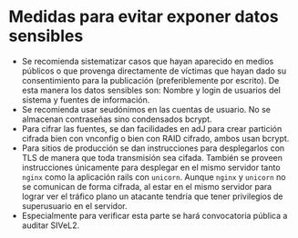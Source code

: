 # Medidas para evitar exponer datos sensibles

* Se recomienda sistematizar casos que hayan aparecido en medios 
  públicos o que provenga directamente de víctimas que hayan dado 
  su consentimiento para la publicación (preferiblemente por escrito). 
  De esta manera los datos sensibles son: Nombre y login de usuarios 
  del sistema y fuentes de información. 
* Se recomienda usar seudónimos en las cuentas de usuario.  No se almacenan 
  contraseñas sino condensados bcrypt.  
* Para cifrar las fuentes, se dan facilidades en adJ para crear partición 
  cifrada bien con vnconfig o bien con RAID cifrado, ambos usan bcrypt. 
* Para sitios de producción se dan instrucciones para desplegarlos con TLS 
  de manera que toda transmisión sea cifada.  También se proveen instrucciones 
  únicamente para desplegar en el mismo servidor tanto `nginx` como la 
  aplicación rails con `unicorn`. Aunque `nginx` y `unicorn` no se comunican 
  de forma cifrada, al estar en el mismo servidor para lograr ver el tráfico 
  plano un atacante tendría que tener privilegios de superusuario en el 
  servidor.
* Especialmente para verificar esta parte se hará convocatoria pública a 
  auditar SIVeL2.
